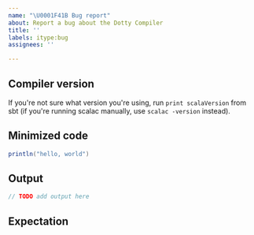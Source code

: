```yaml
---
name: "\U0001F41B Bug report"
about: Report a bug about the Dotty Compiler
title: ''
labels: itype:bug
assignees: ''

---
```


## Compiler version

If you're not sure what version you're using, run `print scalaVersion` from sbt
(if you're running scalac manually, use `scalac -version` instead).

## Minimized code

<!--
This code should be self contained, compilable (with possible failures) and as small as possible.

Ideally, we should be able to just copy this code in a file and run `scalac` (and maybe `scala`) to reproduce the issue.
-->

```Scala
println("hello, world")
```

## Output

```scala
// TODO add output here
```

## Expectation
